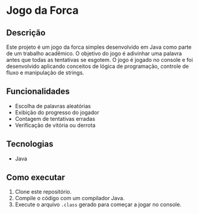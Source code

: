 # Jogo da Forca

## Descrição
Este projeto é um jogo da forca simples desenvolvido em Java como parte de um trabalho acadêmico. 
O objetivo do jogo é adivinhar uma palavra antes que todas as tentativas se esgotem. 
O jogo é jogado no console e foi desenvolvido aplicando conceitos de lógica de programação, controle de fluxo e manipulação de strings.

## Funcionalidades
- Escolha de palavras aleatórias
- Exibição do progresso do jogador
- Contagem de tentativas erradas
- Verificação de vitória ou derrota

## Tecnologias
- Java

## Como executar
1. Clone este repositório.
2. Compile o código com um compilador Java.
3. Execute o arquivo `.class` gerado para começar a jogar no console.
